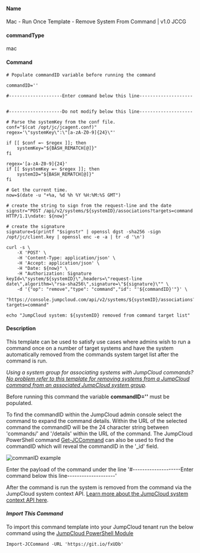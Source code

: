 #### Name

Mac - Run Once Template - Remove System From Command | v1.0 JCCG

#### commandType

mac

#### Command

```
# Populate commandID variable before running the command

commandID=''

#--------------------Enter command below this line--------------------


#--------------------Do not modify below this line--------------------

# Parse the systemKey from the conf file.
conf="$(cat /opt/jc/jcagent.conf)"
regex='\"systemKey\":\"[a-zA-Z0-9]{24}\"'

if [[ $conf =~ $regex ]]; then
	systemKey="${BASH_REMATCH[@]}"
fi

regex='[a-zA-Z0-9]{24}'
if [[ $systemKey =~ $regex ]]; then
	systemID="${BASH_REMATCH[@]}"
fi

# Get the current time.
now=$(date -u "+%a, %d %h %Y %H:%M:%S GMT")

# create the string to sign from the request-line and the date
signstr="POST /api/v2/systems/${systemID}/associations?targets=command HTTP/1.1\ndate: ${now}"

# create the signature
signature=$(printf "$signstr" | openssl dgst -sha256 -sign /opt/jc/client.key | openssl enc -e -a | tr -d '\n')

curl -s \
	-X 'POST' \
	-H 'Content-Type: application/json' \
	-H 'Accept: application/json' \
	-H "Date: ${now}" \
	-H "Authorization: Signature keyId=\"system/${systemID}\",headers=\"request-line date\",algorithm=\"rsa-sha256\",signature=\"${signature}\"" \
	-d '{"op": "remove","type": "command","id": "'${commandID}'"}' \
	"https://console.jumpcloud.com/api/v2/systems/${systemID}/associations?targets=command"

echo "JumpCloud system: ${systemID} removed from command target list"
```

#### Description

This template can be used to satisfy use cases where admins wish to run a command once on a number of target systems and have the system automatically removed from the commands system target list after the command is run.

*Using a system group for associating systems with JumpCloud commands? [No problem refer to this template for removing systems from a JumpCloud command from an associated JumpCloud system group]().*

Before running this command the variable **commandID=''** must be populated.

To find the commandID within the JumpCloud admin console select the command to expand the command details. Within the URL of the selected command the commandID will be the 24 character string between 'commands/' and '/details' within the URL of the command. The JumpCloud PowerShell command [Get-JCCommand]() can also be used to find the commandID which will reveal the commandID in the '_id' field.

![commanID example](https://github.com/TheJumpCloud/support/blob/master/PowerShell/JumpCloud%20Commands%20Gallery/Files/commandID.png?raw=true)

Enter the payload of the command under the line '#--------------------Enter command below this line--------------------'

After the command is run the system is removed from the command via the JumpCloud system context API. [Learn more about the JumpCloud system context API here](https://docs.jumpcloud.com/2.0/authentication-and-authorization/system-context). 

#### *Import This Command*

To import this command template into your JumpCloud tenant run the below command using the [JumpCloud PowerShell Module](https://github.com/TheJumpCloud/support/wiki/Installing-the-JumpCloud-PowerShell-Module)

```
Import-JCCommand -URL 'https://git.io/fxUDb'
```

